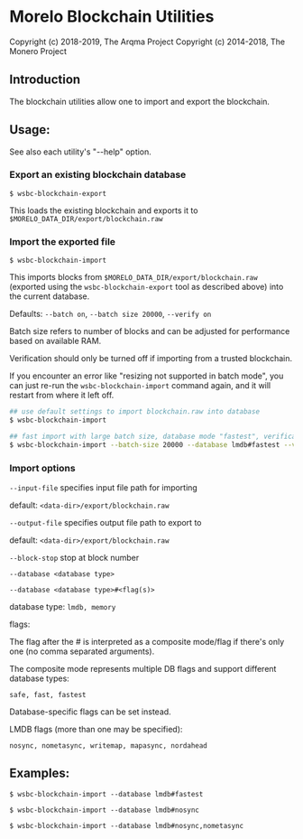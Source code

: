 # Morelo Blockchain Utilities

Copyright (c) 2018-2019, The Arqma Project
Copyright (c) 2014-2018, The Monero Project

## Introduction

The blockchain utilities allow one to import and export the blockchain.

## Usage:

See also each utility's "--help" option.

### Export an existing blockchain database

`$ wsbc-blockchain-export`

This loads the existing blockchain and exports it to `$MORELO_DATA_DIR/export/blockchain.raw`

### Import the exported file

`$ wsbc-blockchain-import`

This imports blocks from `$MORELO_DATA_DIR/export/blockchain.raw` (exported using the
`wsbc-blockchain-export` tool as described above) into the current database.

Defaults: `--batch on`, `--batch size 20000`, `--verify on`

Batch size refers to number of blocks and can be adjusted for performance based on available RAM.

Verification should only be turned off if importing from a trusted blockchain.

If you encounter an error like "resizing not supported in batch mode", you can just re-run
the `wsbc-blockchain-import` command again, and it will restart from where it left off.

```bash
## use default settings to import blockchain.raw into database
$ wsbc-blockchain-import

## fast import with large batch size, database mode "fastest", verification off
$ wsbc-blockchain-import --batch-size 20000 --database lmdb#fastest --verify off

```

### Import options

`--input-file`
specifies input file path for importing

default: `<data-dir>/export/blockchain.raw`

`--output-file`
specifies output file path to export to

default: `<data-dir>/export/blockchain.raw`

`--block-stop`
stop at block number

`--database <database type>`

`--database <database type>#<flag(s)>`

database type: `lmdb, memory`

flags:

The flag after the # is interpreted as a composite mode/flag if there's only
one (no comma separated arguments).

The composite mode represents multiple DB flags and support different database types:

`safe, fast, fastest`

Database-specific flags can be set instead.

LMDB flags (more than one may be specified):

`nosync, nometasync, writemap, mapasync, nordahead`

## Examples:

```
$ wsbc-blockchain-import --database lmdb#fastest

$ wsbc-blockchain-import --database lmdb#nosync

$ wsbc-blockchain-import --database lmdb#nosync,nometasync
```
